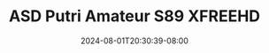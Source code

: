 --- 
title: "ASD  Putri Amateur  S89  XFREEHD"
description: "download   ASD  Putri Amateur  S89  XFREEHD simontok durasi panjang baru"
date: 2024-08-01T20:30:39-08:00
file_code: "56l1891ba5tr"
draft: false
cover: "huaisabxj8hkqamt.jpg"
tags: ["ASD", "Putri", "Amateur", "XFREEHD", "bokep-indo", "bokep-viral", "bokep-ig"]
length: 1711
fld_id: "1398187"
foldername: "ASD 4 x"
categories: ["ASD 4 x"]
views: 11
---